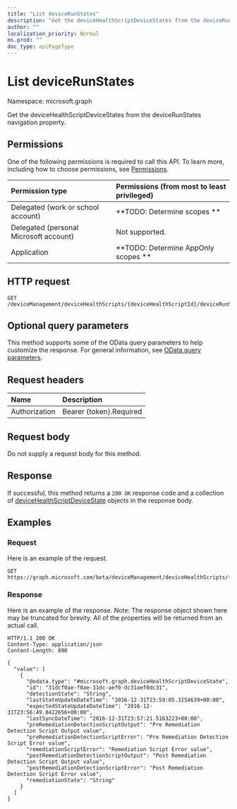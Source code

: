 ```yaml
---
title: "List deviceRunStates"
description: "Get the deviceHealthScriptDeviceStates from the deviceRunStates navigation property."
author: ""
localization_priority: Normal
ms.prod: ""
doc_type: apiPageType
---
```


# List deviceRunStates

Namespace: microsoft.graph

Get the deviceHealthScriptDeviceStates from the deviceRunStates navigation property.

## Permissions
One of the following permissions is required to call this API. To learn more, including how to choose permissions, see [Permissions](/concepts/permissions-reference.md).

|Permission type|Permissions (from most to least privileged)|
|:---|:---|
|Delegated (work or school account)|**TODO: Determine scopes **|
|Delegated (personal Microsoft account)|Not supported.|
|Application|**TODO: Determine AppOnly scopes **|

## HTTP request
<!-- {
  "blockType": "ignored"
}
-->
``` http
GET /deviceManagement/deviceHealthScripts/{deviceHealthScriptId}/deviceRunStates
```

## Optional query parameters
This method supports some of the OData query parameters to help customize the response. For general information, see [OData query parameters](/graph/query-parameters).

## Request headers
|Name|Description|
|:---|:---|
|Authorization|Bearer {token}.Required|

## Request body
Do not supply a request body for this method.

## Response
If successful, this method returns a `200 OK` response code and a collection of [deviceHealthScriptDeviceState](../resources/devicehealthscriptdevicestate.md) objects in the response body.

## Examples

### Request
Here is an example of the request.
<!-- {
  "blockType": "request",
  "name": "get_devicehealthscriptdevicestate"
}
-->
``` http
GET https://graph.microsoft.com/beta/deviceManagement/deviceHealthScripts/{deviceHealthScriptId}/deviceRunStates
```

### Response
Here is an example of the response. Note: The response object shown here may be truncated for brevity. All of the properties will be returned from an actual call.
<!-- {
  "blockType": "response",
  "truncated": true,
  "@odata.type": "collection(microsoft.graph.devicehealthscriptdevicestate)"
}
-->
``` http
HTTP/1.1 200 OK
Content-Type: application/json
Content-Length: 890

{
  "value": [
    {
      "@odata.type": "#microsoft.graph.deviceHealthScriptDeviceState",
      "id": "31dcf0ae-f0ae-31dc-aef0-dc31aef0dc31",
      "detectionState": "String",
      "lastStateUpdateDateTime": "2016-12-31T23:59:05.3254639+00:00",
      "expectedStateUpdateDateTime": "2016-12-31T23:56:49.8422656+00:00",
      "lastSyncDateTime": "2016-12-31T23:57:21.5163223+00:00",
      "preRemediationDetectionScriptOutput": "Pre Remediation Detection Script Output value",
      "preRemediationDetectionScriptError": "Pre Remediation Detection Script Error value",
      "remediationScriptError": "Remediation Script Error value",
      "postRemediationDetectionScriptOutput": "Post Remediation Detection Script Output value",
      "postRemediationDetectionScriptError": "Post Remediation Detection Script Error value",
      "remediationState": "String"
    }
  ]
}
```

